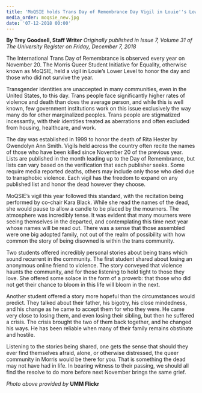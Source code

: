 ```yaml
---
title: 'MoQSIE holds Trans Day of Remembrance Day Vigil in Louie''s Lower Level'
media_order: moqsie_new.jpg
date: '07-12-2018 00:00'
---
```


**By Trey Goodsell, Staff Writer** _Originally published in Issue 7, Volume 31 of The University Register on Friday, December 7, 2018_

The International Trans Day of Remembrance is observed every year on November 20. The Morris Queer Student Initiative for Equality, otherwise known as MoQSIE, held a vigil in Louie’s Lower Level to honor the day and those who did not survive the year. 

Transgender identities are unaccepted in many communities, even in the United States, to this day. Trans people face significantly higher rates of violence and death than does the average person, and while this is well known, few government institutions work on this issue exclusively the way many do for other marginalized peoples. Trans people are stigmatized incessantly, with their identities treated as aberrations and often excluded from housing, healthcare, and work. 

The day was established in 1999 to honor the death of Rita Hester by Gwendolyn Ann Smith. Vigils held across the country often recite the names of those who have been killed since November 20 of the previous year. Lists are published in the month leading up to the Day of Remembrance, but lists can vary based on the verification that each publisher seeks. Some require media reported deaths, others may include only those who died due to transphobic violence. Each vigil has the freedom to expand on any published list and honor the dead however they choose. 

MoQSIE’s vigil this year followed this standard, with the recitation being performed by co-chair Kara Black. While she read the names of the dead, she would pause to allow a candle to be placed by the mourners. The atmosphere was incredibly tense. It was evident that many mourners were seeing themselves in the departed, and contemplating this time next year whose names will be read out. There was a sense that those assembled were one big adopted family, not out of the realm of possibility with how common the story of being disowned is within the trans community. 

Two students offered incredibly personal stories about being trans which sound recurrent in the community. The first student shared about losing an anonymous online friend to violence. The story conveyed that violence  haunts the community, and for those listening to hold tight to those they love. She offered some solace in the form of a proverb: that those who did not get their chance to bloom in this life will bloom in the next. 

Another student offered a story more hopeful than the circumstances would predict. They talked about their father, his bigotry, his close mindedness, and his change as he came to accept them for who they were. He came very close to losing them, and even losing their sibling, but then he suffered a crisis. The crisis brought the two of them back together, and he changed his ways. He has been reliable when many of their family remains obstinate and hostile. 

Listening to the stories being shared, one gets the sense that should they ever find themselves afraid, alone, or otherwise distressed, the queer community in Morris would be there for you. That is something the dead may not have had in life. In bearing witness to their passing, we should all find the resolve to do more before next November brings the same grief. 

_Photo above provided by_ **UMM Flickr**
